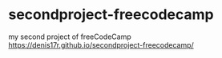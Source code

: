 # secondproject-freecodecamp
my second project of freeCodeCamp
https://denis17r.github.io/secondproject-freecodecamp/

